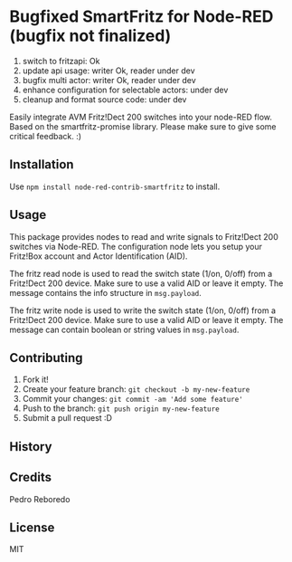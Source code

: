 # Bugfixed SmartFritz for Node-RED (bugfix not finalized)
1. switch to fritzapi: Ok
2. update api usage: writer Ok, reader under dev
3. bugfix multi actor: writer Ok, reader under dev
4. enhance configuration for selectable actors: under dev
5. cleanup and format source code: under dev

Easily integrate AVM Fritz!Dect 200 switches into your node-RED flow. Based on the smartfritz-promise library.
Please make sure to give some critical feedback. :)

## Installation
Use `npm install node-red-contrib-smartfritz` to install.

## Usage
This package provides nodes to read and write signals to Fritz!Dect 200 switches via Node-RED. The configuration node lets you setup your Fritz!Box account and Actor Identification (AID).

The fritz read node is used to read the switch state (1/on, 0/off) from a Fritz!Dect 200 device. Make sure to use a valid AID or leave it empty. The message contains the info structure in `msg.payload`.

The fritz write node is used to write the switch state (1/on, 0/off) from a Fritz!Dect 200 device. Make sure to use a valid AID or leave it empty. The message can contain boolean or string values in `msg.payload`.

## Contributing
1. Fork it!
2. Create your feature branch: `git checkout -b my-new-feature`
3. Commit your changes: `git commit -am 'Add some feature'`
4. Push to the branch: `git push origin my-new-feature`
5. Submit a pull request :D

## History

## Credits
Pedro Reboredo

## License
MIT
